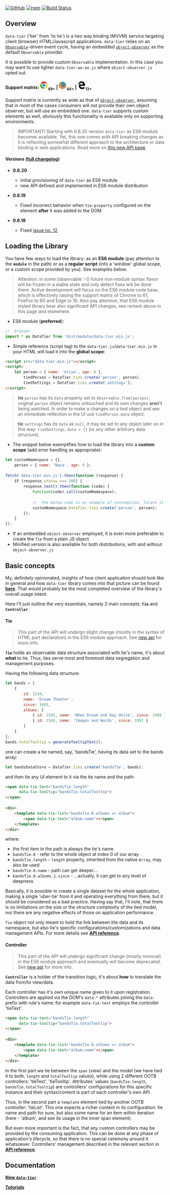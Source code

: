 [![GitHub](https://img.shields.io/github/license/gullerya/data-tier.svg)](https://github.com/gullerya/data-tier)
[![npm](https://img.shields.io/npm/v/data-tier.svg?label=npm%20data-tier)](https://www.npmjs.com/package/data-tier)
[![Build Status](https://travis-ci.org/gullerya/data-tier.svg?branch=master)](https://travis-ci.org/gullerya/data-tier)

## Overview

`data-tier` ('tier' from 'to tie') is a two way binding (MVVM) service targeting client (browser) HTML/Javascript applications.
`data-tier` relies on an [`Observable`](https://github.com/gullerya/object-observer/blob/master/docs/observable.md)-driven event cycle, having an embedded [`object-observer`](https://github.com/gullerya/object-observer) as the default `Observable` provider.

It is possible to provide custom `Observable` implementation. In this case you may want to use lighter `data-tier-wo-oo.js` where `object-observer.js` opted out.

#### Support matrix: ![CHROME](https://github.com/gullerya/data-tier/raw/master/docs/icons/chrome.png)<sub>49+</sub> | ![FIREFOX](https://github.com/gullerya/data-tier/raw/master/docs/icons/firefox.png)<sub>44+</sub> | ![EDGE](https://github.com/gullerya/data-tier/raw/master/docs/icons/edge.png)<sub>13+</sub>
Support matrix is currently as wide as that of [`object-observer`](https://github.com/gullerya/object-observer), assuming that in most of the cases consumers will not provide their own object observer, but will use an embedded one.
`data-tier` supports custom elements as well, obviously this functionality is available only on supporting environments.

> IMPORTANT! Starting with 0.6.20 version `data-tier` as ES6 module becomes available.
Yet, this one comes with API breaking changes as it is reflecting somewhat different approach to the architecture or data binding in web applications.
Read more on [this new API page](https://github.com/gullerya/data-tier/blob/master/new-readme.md).

#### Versions ([full changelog](https://github.com/gullerya/data-tier/blob/master/docs/changelog.md))

* __0.6.20__
  * initial provisioning of `data-tier` as ES6 module
  * new API defined and implemented in ES6 module distribution

* __0.6.19__
  * Fixed incorrect behavior when `tie-property` configured on the element **after** it was added to the DOM

* __0.6.18__
  * Fixed [issue no. 12](https://github.com/gullerya/data-tier/issues/12)

## Loading the Library

You have few ways to load the library: as an __ES6 module__ (pay attention to the __`module`__ in the path) or as a __regular script__ (into a 'window' global scope, or a custom scope provided by you). See examples below.

> Attention: in some (observable :-)) future non-module syntax flavor will be frozen in a stable state and only defect fixes will be done there.
Active development will focus on the ES6 module code base, which is effectively raising the support matrix of Chrome to 61, FireFox to 60 and Edge to 16.
Also pay attention, that ES6 module styled library bear also significant API changes, see remark above in this page and elsewhere.

* ES6 module (__preferred__):
```javascript
//  browser
import * as DataTier from 'dist/module/data-tier.min.js';
```

* Simple reference (script tag) to the `data-tier.js`/`data-tier.min.js` in your HTML will load it into the __global scope__:
```html
<script src="data-tier.min.js"></script>
<script>
    let person = { name: 'Uriya', age: 8 },
        tiedPerson = DataTier.ties.create('person', person),
        tiedSettings = DataTier.ties.create('settings');
</script>
```
> __tie__ `person` has its `data` property set to `Observable.from(person)`, original `person` object remains untouched and its own changes __aren't__ being watched.
In order to make a changes on a tied object and see an immediate reflection in the UI use `tiedPerson.data` object.

> __tie__ `settings` has its `data` as `null`, it may be set to any object later on in this way: `tiedSettings.data = {}` (or any other arbitrary data structure).

* The snippet below exemplifies how to load the library into a __custom scope__ (add error handling as appropriate):
```javascript
let customNamespace = {},
    person = { name: 'Nava', age: 6 };

fetch('data-tier.min.js').then(function (response) {
    if (response.status === 200) {
        response.text().then(function (code) {
            Function(code).call(customNamespace);

            //  the below code is an example of consumption, locate it in your app lifecycle/flow as appropriate
            customNamespace.DataTier.ties.create('person', person);
        });
    }
});
```
- If an embedded `object-observer` employed, it is even more preferable to create the `Tie` from a plain JS object 
- Minified version is also available for both distributions, with and without `object-observer.js`


## Basic concepts

My, definitely opinionated, insights of how client application should look like in general and how `data-tier` library comes into that picture can be found [__here__](https://github.com/gullerya/data-tier/blob/master/docs/client-app-architecture.md). That would probably be the most completed overview of the library's overall usage intent.

Here I'll just outline the very essentials, namely 2 main concepts: __`Tie`__ and __`Controller`__.


#### Tie
> This part of the API will undergo slight change (mostly in the syntax of HTML part declaration) in the ES6 module approach.
See [new api](https://github.com/gullerya/data-tier/blob/master/new-readme.md) for more info.

__`Tie`__ holds an observable data structure associated with tie's name, it's about __what__ to tie.
Thus, ties serve most and foremost data segregation and management purposes.

Having the following data structure:
```javascript
let bands = [
    {
        id: 1234,
        name: 'Dream Theater',
        since: 1985,
        albums: [
            { id: 2345, name: 'When Dream and Day Unite', since: 1988 },
            { id: 2346, name: 'Images and Words', since: 1991 }
        ]
    }
];
bands.totalTooltip = generateTooltipText();
```
one can create a tie named, say, 'bandsTie', having its data set to the bands array:
```javascript
let bandsDataStore = DataTier.ties.create('bandsTie', bands);
```

and then tie any UI element to it via the tie name and the path:
```html
<span data-tie-text="bandsTie.length"
      data-tie-tooltip="bandsTie.totalTooltip">
</span>

<div>
    <template data-tie-list="bandsTie.0.albums => album">
        <span data-tie-text="album.name"></span>
    </template>
</div>
```
where:
* the first item in the path is always the tie's name
* `bandsTie.0` - refer to the whole object at index 0 of our array
* `bandsTie.length` - `length` property, inherited from the native `Array`, may also be used
* `bandsTie.0.name` - path can get deeper...
* `bandsTie.0.albums.1.since` - ...actually, it can get to any level of deepness

Basically, it is possible to create a single dataset for the whole application, making a single 'uber-tie' from it and operating everything from there, but it should be considered as a bad practice.
Having say that, I'll note, that there is no limitations on the size or the structure complexity of the tied model, nor there are any negative effects of those on application performance.

`Tie` object not only meant to hold the link between the data and its namespace, but also tie's specific configurations/customizations and data management APIs.
For more details see [__API reference__](https://github.com/gullerya/data-tier/blob/master/docs/api-reference.md).


#### Controller
> This part of the API will undergo significant change (mostly removal) in the ES6 module approach and eventually will become deprecated.
See [new api](https://github.com/gullerya/data-tier/blob/master/new-readme.md) for more info.

__`Controller`__ is a holder of the transition logic, it's about __how__ to translate the data from/to view/data.

Each controller has it's own unique name given to it upon registration.
Controllers are applied via the DOM's `data-*` attributes joining the `data-` prefix with rule's name: for example `data-tie-text` employs the controller 'tieText'.
```html
<span data-tie-text="bandsTie.length"
      data-tie-tooltip="bandsTie.totalTooltip">
</span>

<div>
    <template data-tie-list="bandsTie.0.albums => album">
        <span data-tie-text="album.name"></span>
    </template>
</div>
```
In the first part we tie between the `span` (view) and the model (we have tied it to both, `length` and `totalTooltip` values), while using 2 different OOTB controllers: 'tieText', 'tieTooltip'.
Attributes' values (`bandsTie.length`, `bandsTie.totalTooltip`) are controllers' configurations for this specific instance and their syntax/content is part of each controller's own API.

Thus, in the second part a `template` element tied by another OOTB controller: 'tieList'.
This one expects a richer content in its configuration: tie name and path for sure, but also some name for an item within iteration (here - 'album', and see its usage in the inner span element).

But even more important is the fact, that any custom controllers may be provided by the consuming application.
This can be done at any phase of application's lifecycle, so that there is no special ceremony around it whatsoever.
Controllers' management described in the relevant section in [__API reference__](https://github.com/gullerya/data-tier/blob/master/docs/api-reference.md).

## Documentation
[__New `data-tier`__](https://github.com/gullerya/data-tier/blob/master/new-readme.md)

[__Tutorials__](https://github.com/gullerya/data-tier/blob/master/docs/tutorials.md)
